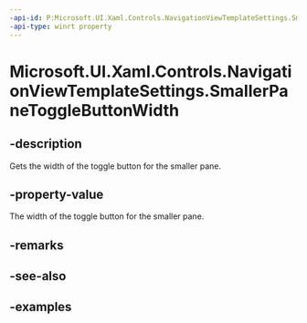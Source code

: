 ```yaml
---
-api-id: P:Microsoft.UI.Xaml.Controls.NavigationViewTemplateSettings.SmallerPaneToggleButtonWidth
-api-type: winrt property
---
```


# Microsoft.UI.Xaml.Controls.NavigationViewTemplateSettings.SmallerPaneToggleButtonWidth

<!--
public double SmallerPaneToggleButtonWidth { get; }
-->

## -description

Gets the width of the toggle button for the smaller pane.

## -property-value

The width of the toggle button for the smaller pane.

## -remarks

## -see-also

## -examples
